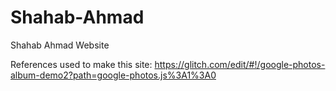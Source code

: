 # Shahab-Ahmad
Shahab Ahmad Website

References used to make this site:
https://glitch.com/edit/#!/google-photos-album-demo2?path=google-photos.js%3A1%3A0
